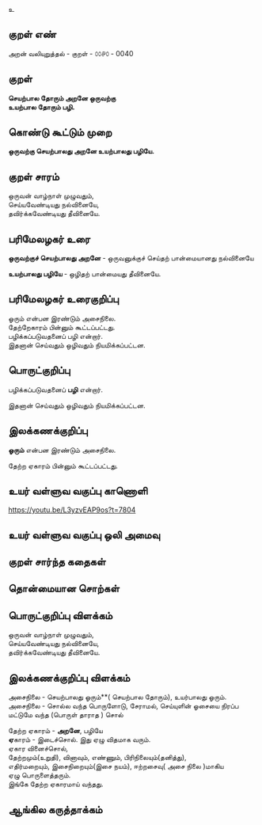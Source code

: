 உ

## குறள் எண் 

அறன் வலியுறுத்தல் - குறள் - ௦௦௪௦ - 0040   

## குறள் 

**செயற்பால தோரும் அறனே ஒருவற்கு  
உயற்பால தோரும் பழி.**  

## கொண்டு கூட்டும் முறை

**ஒருவற்கு செயற்பாலது அறனே உயற்பாலது பழியே.**  

## குறள் சாரம் 

ஒருவன் வாழ்நாள் முழுவதும்,  
செய்யவேண்டியது நல்வினையே,  
தவிர்க்கவேண்டியது தீவினையே.  

## பரிமேலழகர் உரை

**ஒருவற்குச் செயற்பாலது அறனே** - ஒருவனுக்குச் செய்தற் பான்மையானது நல்வினையே  

**உயற்பாலது பழியே** - ஒழிதற் பான்மையது தீவினையே.  

## பரிமேலழகர் உரைகுறிப்பு   

ஓரும் என்பன இரண்டும் அசைநிலை.  
தேற்றேகாரம் பின்னும் கூட்டப்பட்டது.  
பழிக்கப்படுவதனைப் பழி என்றார்.  
இதனான் செய்வதும் ஒழிவதும் நியமிக்கப்பட்டன.  

## பொருட்குறிப்பு 

பழிக்கப்படுவதனைப் **பழி** என்றார்.  

இதனான் செய்வதும் ஒழிவதும் நியமிக்கப்பட்டன.  

## இலக்கணக்குறிப்பு  

**ஓரும்** என்பன இரண்டும் அசைநிலை. 

தேற்ற ஏகாரம் பின்னும் கூட்டப்பட்டது.  

## உயர் வள்ளுவ வகுப்பு காணொளி

https://youtu.be/L3yzvEAP9os?t=7804

## உயர் வள்ளுவ வகுப்பு ஒலி அமைவு 

 
## குறள் சார்ந்த கதைகள் 


## தொன்மையான சொற்கள்


## பொருட்குறிப்பு விளக்கம்  

ஒருவன் வாழ்நாள் முழுவதும்,  
செய்யவேண்டியது நல்வினையே,  
தவிர்க்கவேண்டியது தீவினையே. 

## இலக்கணக்குறிப்பு விளக்கம்

அசைநிலை - செயற்பாலது ஓரும்**( செயற்பால தோரும்), உயர்பாலது ஓரும்.  
அசைநிலை -
சொல்ல வந்த பொருளோடு, சேராமல்,
செய்யுளின் ஓசையை நிரப்ப மட்டுமே
வந்த (பொருள் தாராத ) சொல்


தேற்ற ஏகாரம் - **அறனே**, பழியே   
**ஏ**காரம் - இடைச்சொல். இது ஏழு விதமாக வரும்.  
ஏகார வினைச்சொல்,  
தேற்றமும்(உறுதி), வினாவும், எண்ணும், பிரிநிலையும்(தனித்து),  
எதிர்மறையும், இசைநிறையும்(இசை நயம்), ஈற்றசைவு( அசை நிலை )மாகிய  
ஏழு பொருளைத்தரும்.  
இங்கே தேற்ற ஏகாரமாய் வந்தது.


## ஆங்கில கருத்தாக்கம் 



